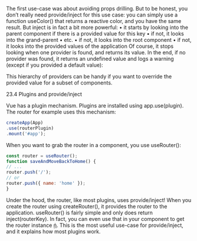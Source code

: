 The first use-case was about avoiding props drilling. But to be honest, you don’t really need
provide/inject for this use case: you can simply use a function useColor() that returns a reactive
color, and you have the same result.
But inject is in fact a bit more powerful:
• it starts by looking into the parent component if there is a provided value for this key
• if not, it looks into the grand-parent
• etc.
• if not, it looks into the root component
• if not, it looks into the provided values of the application
Of course, it stops looking when one provider is found, and returns its value.
In the end, if no provider was found, it returns an undefined value and logs a warning (except if you
provided a default value):

This hierarchy of providers can be handy if you want to override the provided value for a subset of
components.

23.4 Plugins and provide/inject

Vue has a plugin mechanism. Plugins are installed using app.use(plugin). The router for example
uses this mechanism:

```js
createApp(App)
.use(routerPlugin)
.mount('#app');
```

When you want to grab the router in a component, you use useRouter():

```js
const router = useRouter();
function saveAndMoveBackToHome() {
// ...
router.push('/');
// or
router.push({ name: 'home' });
}
```

Under the hood, the router, like most plugins, uses provide/inject!
When you create the router using createRouter(), it provides the router to the application.
useRouter() is fairly simple and only does return inject(routerKey). In fact, you can even use that
in your component to get the router instance ᾑ.
This is the most useful use-case for provide/inject, and it explains how most plugins work.

